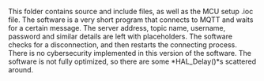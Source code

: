 This folder contains source and include files, as well as the MCU setup .ioc file.
The software is a very short program that connects to MQTT and waits for a certain message. The server address, topic name, username, password and similar details are left with placeholders.
The software checks for a disconnection, and then restarts the connecting process.
There is no cybersecurity implemented in this version of the software.
The software is not fully optimized, so there are some *HAL_Delay()*s scattered around.
